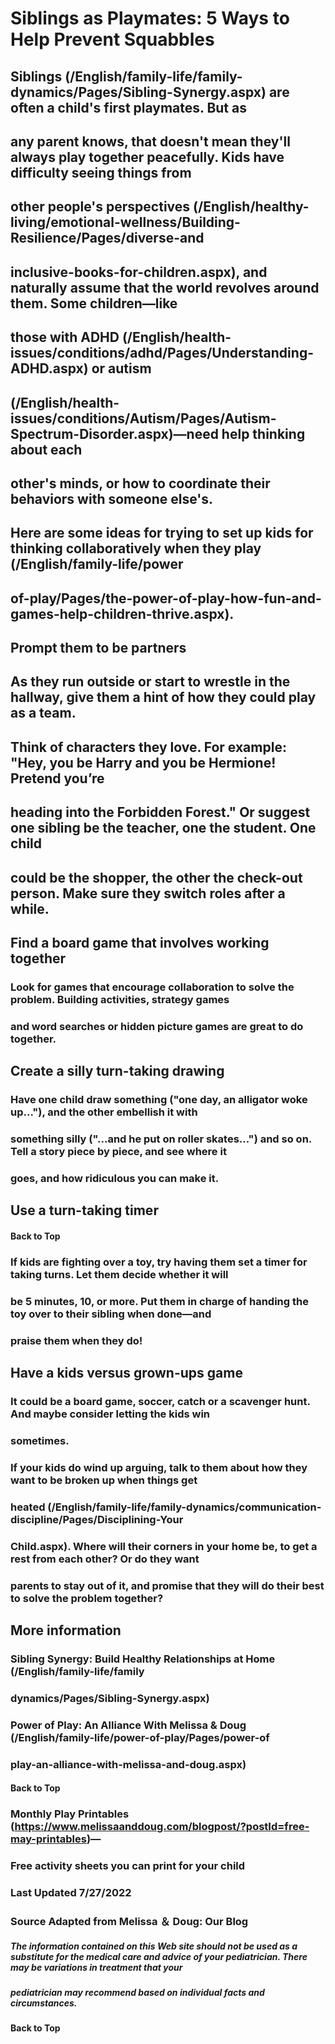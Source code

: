 # Siblings as Playmates: 5 Ways to Help Prevent Squabbles 

## Siblings (/English/family-life/family-dynamics/Pages/Sibling-Synergy.aspx) are often a child's first playmates. But as 

## any parent knows, that doesn't mean they'll always play together peacefully. Kids have difficulty seeing things from 

## other people's perspectives (/English/healthy-living/emotional-wellness/Building-Resilience/Pages/diverse-and

## inclusive-books-for-children.aspx), and naturally assume that the world revolves around them. Some children—like 

## those with ADHD (/English/health-issues/conditions/adhd/Pages/Understanding-ADHD.aspx) or autism 

## (/English/health-issues/conditions/Autism/Pages/Autism-Spectrum-Disorder.aspx)—need help thinking about each 

## other's minds, or how to coordinate their behaviors with someone else's. 

## Here are some ideas for trying to set up kids for thinking collaboratively when they play (/English/family-life/power

## of-play/Pages/the-power-of-play-how-fun-and-games-help-children-thrive.aspx). 

## Prompt them to be partners 

## As they run outside or start to wrestle in the hallway, give them a hint of how they could play as a team. 

## Think of characters they love. For example: "Hey, you be Harry and you be Hermione! Pretend you’re 

## heading into the Forbidden Forest." Or suggest one sibling be the teacher, one the student. One child 

## could be the shopper, the other the check-out person. Make sure they switch roles after a while. 

## Find a board game that involves working together 


### Look for games that encourage collaboration to solve the problem. Building activities, strategy games 

### and word searches or hidden picture games are great to do together. 

## Create a silly turn-taking drawing 

### Have one child draw something ("one day, an alligator woke up..."), and the other embellish it with 

### something silly ("...and he put on roller skates...") and so on. Tell a story piece by piece, and see where it 

### goes, and how ridiculous you can make it. 

## Use a turn-taking timer 

#### Back to Top 


### If kids are fighting over a toy, try having them set a timer for taking turns. Let them decide whether it will 

### be 5 minutes, 10, or more. Put them in charge of handing the toy over to their sibling when done—and 

### praise them when they do! 

## Have a kids versus grown-ups game 

### It could be a board game, soccer, catch or a scavenger hunt. And maybe consider letting the kids win 

### sometimes. 

### If your kids do wind up arguing, talk to them about how they want to be broken up when things get 

### heated (/English/family-life/family-dynamics/communication-discipline/Pages/Disciplining-Your

### Child.aspx). Where will their corners in your home be, to get a rest from each other? Or do they want 

### parents to stay out of it, and promise that they will do their best to solve the problem together? 

## More information 

### Sibling Synergy: Build Healthy Relationships at Home (/English/family-life/family

### dynamics/Pages/Sibling-Synergy.aspx) 

### Power of Play: An Alliance With Melissa & Doug (/English/family-life/power-of-play/Pages/power-of

### play-an-alliance-with-melissa-and-doug.aspx) 

#### Back to Top 


### Monthly Play Printables (https://www.melissaanddoug.com/blogpost/?postId=free-may-printables)— 

### Free activity sheets you can print for your child 

### Last Updated 7/27/2022 

### Source Adapted from Melissa ＆ Doug: Our Blog 

##### The information contained on this Web site should not be used as a substitute for the medical care and advice of your pediatrician. There may be variations in treatment that your 

##### pediatrician may recommend based on individual facts and circumstances. 

#### Back to Top 


